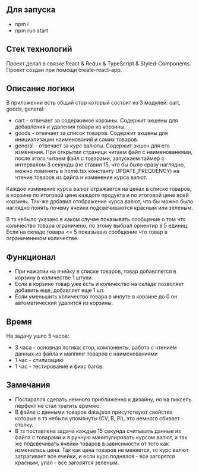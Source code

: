 
## Для запуска
* npm i
* npm run start

## Стек технологий
  Проект делал в связке React & Redux & TypeScript & Styled-Components.
  Проект создан при помощи create-react-app.

## Описание логики

В приложении есть общий стор который состоит из 3 модулей: cart, goods, general:
  * cart - отвечает за содержимое корзины. Содержит экшены для добавления и удаления товара из корзины.
  * goods - отвечает за список товаров. Содержит экшены для инициализации наименований и самих товаров.
  * general - отвечает за курс валюты. Содержит экшен для его изменения.
При открытии страници читаем файл с наименованиями, после этого читаем файл с товарами,  запускаем таймер с интервалом 3 секунды (не ставил 15, что бы было сразу наглядно, можно поменять в home.tsx константу UPDATE_FREQUENCY) на чтение товаров из файла и изменение курса валют.

Каждое изменение курса валют отражается на ценах в списке товаров, в корзине по итоговой цене каждого продукта и по итоговой цене всей корзины. 
Так-же добавил отображение курса валют, что бы можно было наглядно понять почему ячейки подсвечиваются красным или зеленым.

В тз небыло указано в каком случае показывать сообщение о том что количество товара ограничено, по этому выбрал ориентир в 5 единиц. Если на складе товара <= 5 показываю сообщение что товар в ограниченнном количестве. 

## Функционал 

   * При нажатии на ячейку в списке товаров, товар добавляется в корзину в количестве 1 штуки. 
   * Если в корзине товар уже есть и количество на складе позволяет добавить еще, добавляет еще 1 шт.
   * Если уменьшить количество товара в инпуте в корзине до 0 он автоматический удалится из корзины.
  
## Время

На задачу ушло 5 часов: 
  * 3 часа - основная логика: стор, компоненты, работа с чтением данных из файла и маппинг товаров с наименованиями
  * 1 час - стилизацию
  * 1 час - тестирование и фикс багов.

## Замечания

* Постарался сделать немного приближенно к дизайну, но на пиксель перфект не стал тратить времяю.
* В файле с данными товаров data.json присутствуют свойства которые в тз небыли упомянуты (СV, B, Pl), это немного сбивает столку.
* В тз поставлена задача каждые 15 секунда считывать данные из файла с товарами и в ручную манипулировать курсом валют, а так же подсвечивать ячейки товаров в зависимости от того как изменилась цена. Так как цена товаров не меняется, то курс валют затрагивает все ячейки, и если курс поднялся - все загорятся красным, упал - все загорятся зеленым.
